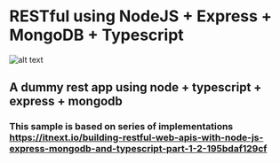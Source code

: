 # RESTful using NodeJS + Express + MongoDB + Typescript
![alt text](https://travis-ci.org/brije111/express-app.svg?branch=master)

## A dummy rest app using node + typescript + express + mongodb
### This sample is based on series of implementations https://itnext.io/building-restful-web-apis-with-node-js-express-mongodb-and-typescript-part-1-2-195bdaf129cf